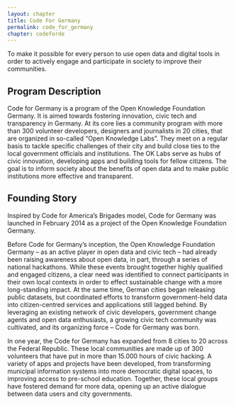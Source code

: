 ```yaml
---
layout: chapter
title: Code For Germany
permalink: code_for_germany
chapter: codeforde
---
```

To make it possible for every person to use open data and digital tools in order to actively engage and participate in society to improve their communities.
<!--more-->

## Program Description

Code for Germany is a program of the Open Knowledge Foundation Germany. It is
aimed towards fostering innovation, civic tech and transparency in Germany. At
its core lies a community program with more than 300 volunteer developers,
designers and journalists in 20 cities, that are organized in so-called
“Open Knowledge Labs”. They meet on a regular basis to tackle specific
challenges of their city and build close ties to the local government officials
and institutions. The OK Labs serve as hubs of civic innovation, developing apps
and building tools for fellow citizens. The goal is to inform society about the
benefits of open data and to make public institutions more effective and
transparent.

## Founding Story
Inspired by Code for America’s Brigades model, Code for Germany was launched in
February 2014 as a project of the Open Knowledge Foundation Germany.


Before Code for Germany’s inception, the Open Knowledge Foundation Germany – as
an active player in open data and civic tech – had already been raising awareness
about open data, in part, through a series of national hackathons. While these
events brought together highly qualified and engaged citizens, a clear need was
identified to connect participants in their own local contexts in order to effect
sustainable change with a more long-standing impact. At the same time, German
cities began releasing public datasets, but coordinated efforts to transform
government-held data into citizen-centred services and applications still lagged
behind. By leveraging an existing network of civic developers, government change
agents and open data enthusiasts, a growing civic tech community was cultivated,
and its organizing force – Code for Germany was born.


In one year, the Code for Germany has expanded from 8 cities to 20 across the
Federal Republic. These local communities are made up of 300 volunteers that have
put in more than 15.000 hours of civic hacking. A variety of apps and projects
have been developed, from transforming municipal information systems into more
democratic digital spaces, to improving access to pre-school education. Together,
these local groups have fostered demand for more data, opening up an active
dialogue between data users and city governments.
